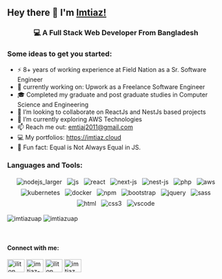 ## Hey there 👋 I'm [Imtiaz!](https://imtiaz.cloud)

<div align="center">
<h3>💻 A Full Stack Web Developer From Bangladesh</h3>
</div>

###  Some ideas to get you started:

- ⚡ 8+ years of working experience at Field Nation as a Sr. Software Engineer
- 🔭 currently working on: Upwork as a Freelance Software Engineer
- 🎓 Completed my graduate and post graduate studies in Computer Science and Engineering
- 👯 I’m looking to collaborate on ReactJs and NestJs based projects
- 🌱 I’m currently exploring AWS Technologies
- 📫 Reach me out: emtiaj2011@gmail.com
- 💻 My portfolios: https://imtiaz.cloud
- 👾 Fun fact: Equal is Not Always Equal in JS.

### Languages and Tools:

<p align="center">
  <!-- For more icons please follow  https://github.com/MikeCodesDotNET/ColoredBadges -->
    <img src="https://raw.githubusercontent.com/imtiazUAP/imtiazUAP/main/svg/frameworks/nodejs_larger.svg" alt="nodejs_larger" style="vertical-align:top; margin:4px">
    <img src="https://raw.githubusercontent.com/imtiazUAP/imtiazUAP/main/svg/languages/js.svg" alt="js" style="vertical-align:top; margin:4px">
    <img src="https://raw.githubusercontent.com/imtiazUAP/imtiazUAP/main/svg/frameworks/react.svg" alt="react" style="vertical-align:top; margin:4px">
    <img src="https://raw.githubusercontent.com/imtiazUAP/imtiazUAP/main/svg/languages/next-js.svg" alt="next-js" style="vertical-align:top; margin:4px">
    <img src="https://raw.githubusercontent.com/imtiazUAP/imtiazUAP/main/svg/languages/nest-js.svg" alt="nest-js" style="vertical-align:top; margin:4px">
    <img src="https://raw.githubusercontent.com/imtiazUAP/imtiazUAP/main/svg/languages/php.svg" alt="php" style="vertical-align:top; margin:4px">
    <img src="https://raw.githubusercontent.com/imtiazUAP/imtiazUAP/main/svg/services/aws.svg" alt="aws" style="vertical-align:top; margin:4px">
    <img src="https://raw.githubusercontent.com/imtiazUAP/imtiazUAP/main/svg/services/kubernetes.svg" alt="kubernetes" style="vertical-align:top; margin:4px">
    <img src="https://raw.githubusercontent.com/imtiazUAP/imtiazUAP/main/svg/tools/docker.svg" alt="docker" style="vertical-align:top; margin:4px">
    <img src="https://raw.githubusercontent.com/imtiazUAP/imtiazUAP/main/svg/services/npm.svg" alt="npm" style="vertical-align:top; margin:4px">
    <img src="https://raw.githubusercontent.com/imtiazUAP/imtiazUAP/main/svg/frameworks/bootstrap.svg" alt="bootstrap" style="vertical-align:top; margin:4px">
    <img src="https://raw.githubusercontent.com/imtiazUAP/imtiazUAP/main/svg/frameworks/jquery.svg" alt="jquery" style="vertical-align:top; margin:4px">
    <img src="https://raw.githubusercontent.com/imtiazUAP/imtiazUAP/main/svg/languages/sass.svg" alt="sass" style="vertical-align:top; margin:4px">
    <img src="https://raw.githubusercontent.com/imtiazUAP/imtiazUAP/main/svg/languages/html.svg" alt="html" style="vertical-align:top; margin:4px">
    <img src="https://raw.githubusercontent.com/imtiazUAP/imtiazUAP/main/svg/languages/css3.svg" alt="css3" style="vertical-align:top; margin:4px">
    <img src="https://raw.githubusercontent.com/imtiazUAP/imtiazUAP/main/svg/tools/visualstudio_code.svg" alt="vscode" style="vertical-align:top; margin:4px">
</p>

<!--  -->

<p align="left">
    <img src="https://github-readme-stats.vercel.app/api/top-langs?username=imtiazuap&show_icons=true&theme=compact" alt="imtiazuap" />
    <img src="https://github-readme-stats.vercel.app/api?username=imtiazuap&show_icons=true&theme=radical" alt="imtiazuap" />
</p>
<!--  -->

<br />

 <p align="center">
  <h4>Connect with me:</h4>
</p>
<p align="left">
<a href="https://twitter.com/iliton" target="_blank"><img align="center" src="https://raw.githubusercontent.com/rahuldkjain/github-profile-readme-generator/master/src/images/icons/Social/twitter.svg" alt="iliton" height="30" width="40" /></a>
<a href="https://linkedin.com/in/imtiaz-bd" target="_blank"><img align="center" src="https://raw.githubusercontent.com/rahuldkjain/github-profile-readme-generator/master/src/images/icons/Social/linked-in-alt.svg" alt="imtiaz-bd" height="30" width="40" /></a>
<a href="https://fb.com/iliton" target="_blank"><img align="center" src="https://raw.githubusercontent.com/rahuldkjain/github-profile-readme-generator/master/src/images/icons/Social/facebook.svg" alt="iliton" height="30" width="40" /></a>
<a href="https://instagram.com/imtiaz_ahmad" target="_blank"><img align="center" src="https://raw.githubusercontent.com/rahuldkjain/github-profile-readme-generator/master/src/images/icons/Social/instagram.svg" alt="imtiaz_ahmad" height="30" width="40" /></a>
</p>




